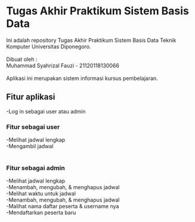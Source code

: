 # Tugas Akhir Praktikum Sistem Basis Data
Ini adalah repository Tugas Akhir Praktikum Sistem Basis Data Teknik Komputer Universitas Diponegoro. <br>
<br>
Dibuat oleh : <br>
Muhammad Syahrizal Fauzi - 21120118130066 <br> <br>
Aplikasi ini merupakan sistem informasi kursus pembelajaran.
## Fitur aplikasi
-Log in sebagai user atau admin<br>
### Fitur sebagai user 
-Melihat jadwal lengkap <br>
-Mengambil jadwal <br>
<br>
### Fitur sebagai admin 
-Melihat jadwal lengkap<br>
-Menambah, mengubah, & menghapus jadwal<br>
-Melihat waktu untuk jadwal<br>
-Menambah, mengubah, & menghapus jadwal<br>
-Malihat nama daftar peserta & username nya<br>
-Mendaftarkan peserta baru<br>

